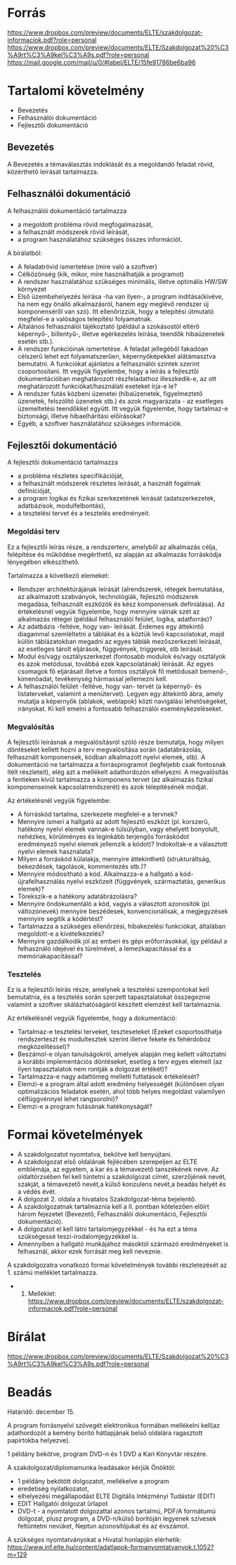 # Forrás

https://www.dropbox.com/preview/documents/ELTE/szakdolgozat-informaciok.pdf?role=personal
https://www.dropbox.com/preview/documents/ELTE/Szakdolgozat%20%C3%A9rt%C3%A9kel%C3%A9s.pdf?role=personal
https://mail.google.com/mail/u/0/#label/ELTE/15fe91786be6ba96

# Tartalomi követelmény

- Bevezetés
- Felhasználói dokumentáció
- Fejlesztői dokumentáció

## Bevezetés

A Bevezetés a témaválasztás indoklását és a megoldandó feladat rövid, közérthető leírását tartalmazza.

## Felhasználói dokumentáció

A felhasználói dokumentáció tartalmazza
- a megoldott probléma rövid megfogalmazását,
- a felhasznált módszerek rövid leírását,
- a program használatához szükséges összes információt.

A bírálatból:
- A feladatrövid ismertetése (mire való a szoftver)
- Célközönség (kik, mikor, mire használhatják a programot)
- A rendszer használatához szükséges minimális, illetve optimális HW/SW környezet
- Első üzembehelyezés leírása -ha van ilyen-, a program indítása(kivéve, ha nem egy önálló alkalmazásról, hanem egy meglévő rendszer új komponenséről van szó). Itt ellenőrizzük, hogy a telepítési útmutató megfelel-e a valóságos telepítési folyamatnak.
- Általános felhasználói tájékoztató (például a szokásostól eltérő képernyő-, billentyű-, illetve egérkezelés leírása, teendők hibaüzenetek esetén stb.).
- A rendszer funkcióinak ismertetése. A feladat jellegéből fakadóan célszerű lehet ezt folyamatszerűen, képernyőképekkel alátámasztva bemutatni. A funkciókat ajánlatos a felhasználói szintek szerint csoportosítani. Itt vegyük figyelembe, hogy a leírás a fejlesztői dokumentációban meghatározott részfeladathoz illeszkedik-e, az ott meghatározott funkciókat/használati eseteket írja-e le?
- A rendszer futás közbeni üzenetei (hibaüzenetek, figyelmeztető üzenetek, felszólító üzenetek stb.) és azok magyarázata - az esetleges üzemeltetési teendőkkel együtt. Itt vegyük figyelembe, hogy tartalmaz-e biztonsági, illetve hibaelhárítási előírásokat?
- Egyéb, a szoftver használatához szükséges információk.

## Fejlesztői dokumentáció

A fejlesztői dokumentáció tartalmazza
- a probléma részletes specifikációját,
- a felhasznált módszerek részletes leírását, a használt fogalmak definícióját,
- a program logikai és fizikai szerkezetének leírását (adatszerkezetek, adatbázisok, modulfelbontás),
- a tesztelési tervet és a tesztelés eredményeit.

### Megoldási terv

Ez a fejlesztői leírás része, a rendszerterv, amelyből az alkalmazás célja, felépítése és működése megérthető, ez alapján az alkalmazás forráskódja lényegében elkészíthető.

Tartalmazza a következő elemeket:
- Rendszer architektúrájának leírását (alrendszerek, rétegek bemutatása, az alkalmazott szabványok, technológiák, fejlesztő módszerek megadása, felhasznált eszközök és kész komponensek definiálása). Az értékelésnél vegyük figyelembe, hogy mennyire válnak szét az alkalmazás rétegei (például felhasználói felület, logika, adatforrás)?
- Az adatbázis -feltéve, hogy van- leírását. Érdemes egy áttekintő diagammal szemléltetni a táblákat és a köztük levő kapcsolatokat, majd külön táblázatokban megadni az egyes táblák mezőszerkezeti leírását, az esetleges tárolt eljárások, függvények, triggerek, stb leírását.
- Modul és/vagy osztályszerkezet (fontosabb modulok és/vagy osztályok és azok metódusai, továbbá ezek kapcsolatának) leírását. Az egyes csomagok fő eljárásait illetve a fontos osztályok fő metódusait bemenő-, kimenőadat, tevékenység hármassal jellemezni kell.
- A felhasználói felület -feltéve, hogy van- tervét (a képernyő- és listaterveket, valamint a menütervet). Legyen egy áttekintő ábra, amely mutatja a képernyők (ablakok, weblapok) közti navigálási lehetőségeket, irányokat. Ki kell emelni a fontosabb felhasználói eseménykezeléseket.

### Megvalósítás

A fejlesztői leírásnak a megvalósításról szóló része bemutatja, hogy milyen döntéseket kellett hozni a terv megvalósítása során (adatábrázolás, felhasznált komponensek, kódban alkalmazott nyelvi elemek, stb). A dokumentáció ne tartalmazza a forrásprogramot (legfeljebb csak fontosnak ítélt részleteit), elég azt a mellékelt adathordozón elhelyezni. A megvalósítás a fentieken kívül tartalmazza a komponens tervet (az alkalmazás fizikai komponenseinek kapcsolatrendszerét) és azok telepítésének módját.

Az értékelésnél vegyük figyelembe:
- A forráskód tartalma, szerkezete megfelel-e a tervnek?
- Mennyire ismeri a hallgató az adott fejlesztő eszközt (pl. korszerű, hatékony nyelvi elemek vannak-e túlsúlyban, vagy ehelyett bonyolult, nehézkes, körülményes és leginkább terjengős forráskódot eredményező nyelvi elemek jellemzik a kódot)? Indokoltak-e a választott nyelvi elemek használata?
- Milyen a forráskód külalakja, mennyire áttekinthető (strukturáltság, bekezdések, tagolások, kommentezés stb.)?
- Mennyire módosítható a kód. Alkalmazza-e a hallgató a kód-újrafelhasználás nyelvi eszközeit (függvények, származtatás, generikus elemek)?
- Törekszik-e a hatékony adatábrázolásra?
- Mennyire öndokumentáló a kód, vagyis a választott azonosítók (pl. változónevek) mennyire beszédesek, konvencionálisak, a megjegyzések mennyire segítik a kódértést?
- Tartalmazza a szükséges ellenőrzési, hibakezelési funkciókat, általában megoldott-e a kivételkezelés?
- Mennyire gazdálkodik jól az emberi és gépi erőforrásokkal, így például a felhasználó idejével és türelmével, a lemezkapacitással és a memóriakapacitással?

### Tesztelés

Ez is a fejlesztői leírás része, amelynek a tesztelési szempontokat kell bemutatnia, és a tesztelés során szerzett tapasztalatokat összegeznie valamint a szoftver skálázhatóságáról készített elemzést kell tartalmaznia.

Az értékelésnél vegyük figyelembe, hogy a dokumentáció:
- Tartalmaz-e tesztelési terveket, teszteseteket (Ezeket csoportosíthatja rendszerteszt és modultesztek szerint illetve fekete és fehérdoboz megközelítéssel)?
- Beszámol-e olyan tanulságokról, amelyek alapján meg kellett változtatni a korábbi implementációs döntéseket, esetleg a terv egyes elemeit (az ilyen tapasztalatok nem rontják a dolgozat értékét)?
- Tartalmazza-e nagy adattömeg melletti futtatások értékelését?
- Elemzi-e a program által adott eredmény helyességét (különösen olyan optimalizációs feladatok esetén, ahol több helyes megoldást valamilyen célfüggvénnyel lehet rangsorolni)?
- Elemzi-e a program futásának hatékonyságát?

# Formai követelmények

- A szakdolgozatot nyomtatva, bekötve kell benyújtani.
- A szakdolgozat első oldalának fejlécében szerepeljen az ELTE emblémája, az egyetem, a kar és a témavezető tanszékének neve. Az oldaltörzsében fel kell tüntetni a szakdolgozat címét, szerzőjének nevét, szakját, a témavezető nevét,a külső konzulens nevét,a beadás helyét és a védés évét.
- A dolgozat 2. oldala a hivatalos Szakdolgozat-téma bejelentő.
- A szakdolgozatnak tartalmaznia kell a II. pontban kötelezően előírt három fejezetet (Bevezető, Felhasználói dokumentáció, Fejlesztői dokumentáció).
- A dolgozatot el kell látni tartalomjegyzékkel - és ha ezt a téma szükségessé teszi-irodalomjegyzékkel is.
- Amennyiben a hallgató munkájához másoktól származó eredményeket is felhasznál, akkor ezek forrását meg kell neveznie.

A szakdolgozatra vonatkozó formai követelmények további részletezését az 1. számú melléklet tartalmazza.
- 1. Melléklet: https://www.dropbox.com/preview/documents/ELTE/szakdolgozat-informaciok.pdf?role=personal

# Bírálat

https://www.dropbox.com/preview/documents/ELTE/Szakdolgozat%20%C3%A9rt%C3%A9kel%C3%A9s.pdf?role=personal

# Beadás

Határidő: december 15.

A program forrásnyelvi szövegét elektronikus formában mellékelni kell(az adathordozót a kemény borító hátlapjának belső oldalára ragasztott papírtokba helyezve).

1 példány bekötve, program DVD-n és 1 DVD a Kari Könyvtár részére.

A szakdolgozat/diplomamunka leadásakor kérjük Önöktől:
- 1 példány bekötött dolgozatot, mellékelve a program
- eredetiség nyilatkozatot,
- elhelyezési megállapodást ELTE Digitális Intézményi Tudástár (EDIT)
- EDIT Hallgatói dolgozat űrlapot
- DVD-t - a nyomtatott dolgozattal azonos tartalmú, PDF/A formátumú dolgozat, plusz program, a DVD-n/külső borítóján legyenek szívesek feltüntetni nevüket, Neptun azonosítójukat és az évszámot.

A szükséges nyomtatványokat a Hivatal honlapján elérhetik: https://www.inf.elte.hu/content/adatlapok-formanyomtatvanyok.t.1052?m=129
